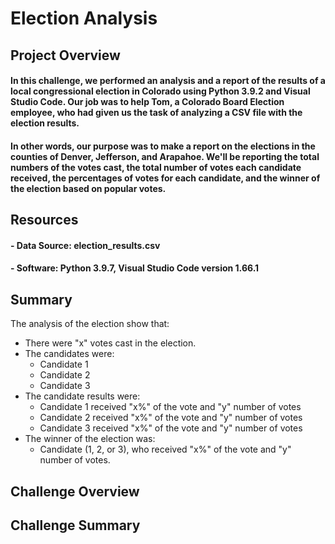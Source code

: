 # Election Analysis

## Project Overview

#### In this challenge, we performed an analysis and a report of the results of a local congressional election in Colorado using Python 3.9.2 and Visual Studio Code. Our job was to help Tom, a Colorado Board Election employee, who had given us the task of analyzing a CSV file with the election results.

#### In other words, our purpose was to make a report on the elections in the counties of Denver, Jefferson, and Arapahoe. We'll be reporting the total numbers of the votes cast, the total number of votes each candidate received, the percentages of votes for each candidate, and the winner of the election based on popular votes.

## Resources
#### - Data Source: election_results.csv
#### - Software: Python 3.9.7, Visual Studio Code version 1.66.1

## Summary
The analysis of the election show that:
- There were "x" votes cast in the election.
- The candidates were:
  - Candidate 1
  - Candidate 2
  - Candidate 3
- The candidate results were:
  - Candidate 1 received "x%" of the vote and "y" number of votes
  - Candidate 2 received "x%" of the vote and "y" number of votes
  - Candidate 3 received "x%" of the vote and "y" number of votes
- The winner of the election was:
  - Candidate (1, 2, or 3), who received "x%" of the vote and "y" number of votes.

## Challenge Overview

## Challenge Summary
